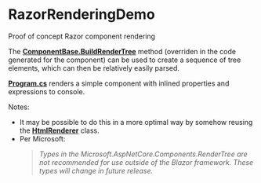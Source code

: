 # RazorRenderingDemo
Proof of concept Razor component rendering

The [**ComponentBase.BuildRenderTree**](https://docs.microsoft.com/en-us/dotnet/api/microsoft.aspnetcore.components.componentbase.buildrendertree) method (overriden in the code generated for the component) can be used to create a sequence of tree elements, which can then be relatively easily parsed.

[**Program.cs**](Program.cs) renders a simple component with inlined properties and expressions to console.

Notes:
 - It may be possible to do this in a more optimal way by somehow reusing the [**HtmlRenderer**](https://source.dot.net/#Microsoft.AspNetCore.Mvc.ViewFeatures/RazorComponents/HtmlRenderer.cs) class.
 - Per Microsoft:
   > *Types in the Microsoft.AspNetCore.Components.RenderTree are not recommended for use outside of the Blazor framework. These types will change in future release.*
